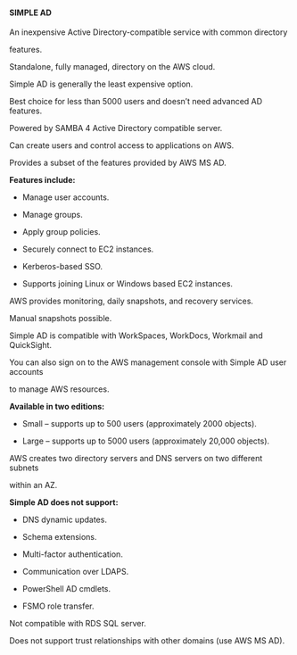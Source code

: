 #### SIMPLE AD


An inexpensive Active Directory-compatible service with common directory

features.


Standalone, fully managed, directory on the AWS cloud.


Simple AD is generally the least expensive option.


Best choice for less than 5000 users and doesn’t need advanced AD features.


Powered by SAMBA 4 Active Directory compatible server.


Can create users and control access to applications on AWS.


Provides a subset of the features provided by AWS MS AD.


**Features include:**


- Manage user accounts.

- Manage groups.

- Apply group policies.

- Securely connect to EC2 instances.

- Kerberos-based SSO.

- Supports joining Linux or Windows based EC2 instances.


AWS provides monitoring, daily snapshots, and recovery services.


Manual snapshots possible.


Simple AD is compatible with WorkSpaces, WorkDocs, Workmail and QuickSight.


You can also sign on to the AWS management console with Simple AD user accounts

to manage AWS resources.


**Available in two editions:**


- Small – supports up to 500 users (approximately 2000 objects).

- Large – supports up to 5000 users (approximately 20,000 objects).


AWS creates two directory servers and DNS servers on two different subnets

within an AZ.


**Simple AD does not support:**


- DNS dynamic updates.

- Schema extensions.

- Multi-factor authentication.



- Communication over LDAPS.

- PowerShell AD cmdlets.

- FSMO role transfer.


Not compatible with RDS SQL server.


Does not support trust relationships with other domains (use AWS MS AD).

